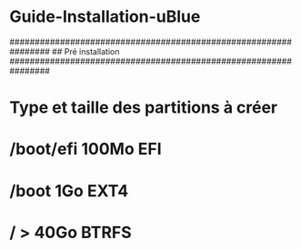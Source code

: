 # Guide-Installation-uBlue

################################################################
## Pré installation
################################################################
#
#  Type et taille des partitions à créer
#    /boot/efi    100Mo     EFI
#    /boot        1Go       EXT4
#    /            > 40Go    BTRFS
#
#




